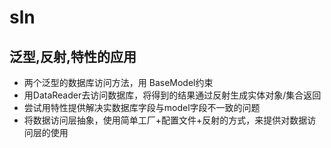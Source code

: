 # sln
## 泛型,反射,特性的应用
* 两个泛型的数据库访问方法，用 BaseModel约束
* 用DataReader去访问数据库，将得到的结果通过反射生成实体对象/集合返回
* 尝试用特性提供解决实数据库字段与model字段不一致的问题
* 将数据访问层抽象，使用简单工厂+配置文件+反射的方式，来提供对数据访问层的使用
